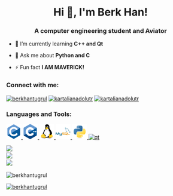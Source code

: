
<h1 align="center">Hi 👋, I'm Berk Han!</h1>
<h3 align="center">A computer engineering student and Aviator</h3>

- 🌱 I’m currently learning **C++ and Qt**

- 💬 Ask me about **Python and C**

- ⚡ Fun fact **I AM MAVERICK!**

<h3 align="left">Connect with me:</h3>
<p align="left">
<a href="https://linkedin.com/in/berkhantugrul" target="blank"><img align="center" src="https://raw.githubusercontent.com/rahuldkjain/github-profile-readme-generator/master/src/images/icons/Social/linked-in-alt.svg" alt="berkhantugrul" height="30" width="40" /></a>
<a href="https://www.hackerrank.com/kartalianadolutr" target="blank"><img align="center" src="https://raw.githubusercontent.com/rahuldkjain/github-profile-readme-generator/master/src/images/icons/Social/hackerrank.svg" alt="kartalianadolutr" height="30" width="40" /></a>
<a href="https://www.leetcode.com/kartalianadolutr" target="blank"><img align="center" src="https://raw.githubusercontent.com/rahuldkjain/github-profile-readme-generator/master/src/images/icons/Social/leet-code.svg" alt="kartalianadolutr" height="30" width="40" /></a>
</p>

<h3 align="left">Languages and Tools:</h3>
<p align="left"> <a href="https://www.cprogramming.com/" target="_blank" rel="noreferrer"> <img src="https://raw.githubusercontent.com/devicons/devicon/master/icons/c/c-original.svg" alt="c" width="40" height="40"/> </a> <a href="https://www.w3schools.com/cpp/" target="_blank" rel="noreferrer"> <img src="https://raw.githubusercontent.com/devicons/devicon/master/icons/cplusplus/cplusplus-original.svg" alt="cplusplus" width="40" height="40"/> </a> <a href="https://www.linux.org/" target="_blank" rel="noreferrer"> <img src="https://raw.githubusercontent.com/devicons/devicon/master/icons/linux/linux-original.svg" alt="linux" width="40" height="40"/> </a> <a href="https://www.mysql.com/" target="_blank" rel="noreferrer"> <img src="https://raw.githubusercontent.com/devicons/devicon/master/icons/mysql/mysql-original-wordmark.svg" alt="mysql" width="40" height="40"/> </a> <a href="https://www.python.org" target="_blank" rel="noreferrer"> <img src="https://raw.githubusercontent.com/devicons/devicon/master/icons/python/python-original.svg" alt="python" width="40" height="40"/> </a> <a href="https://www.qt.io/" target="_blank" rel="noreferrer"> <img src="https://upload.wikimedia.org/wikipedia/commons/0/0b/Qt_logo_2016.svg" alt="qt" width="40" height="40"/> </a> </p>

![](https://github-readme-stats.vercel.app/api?username=berkhantugrul&theme=dark&hide_border=false&include_all_commits=true&count_private=true)<br/>
![](https://github-readme-streak-stats.herokuapp.com/?user=berkhantugrul&theme=dark&hide_border=false)<br/>
![](https://github-readme-stats.vercel.app/api/top-langs/?username=berkhantugrul&theme=dark&hide_border=false&include_all_commits=true&count_private=true&layout=compact)

<p align="left"> <img src="https://komarev.com/ghpvc/?username=berkhantugrul&label=Profile%20views&color=0e75b6&style=flat" alt="berkhantugrul" /> </p>

<p align="left"> <a href="https://github.com/ryo-ma/github-profile-trophy"><img src="https://github-profile-trophy.vercel.app/?username=berkhantugrul" alt="berkhantugrul" /></a> </p>

<p align="left"> <a href="https://twitter.com/" target="blank"><img src="https://img.shields.io/twitter/follow/?logo=twitter&style=for-the-badge" alt="" /></a> </p>

